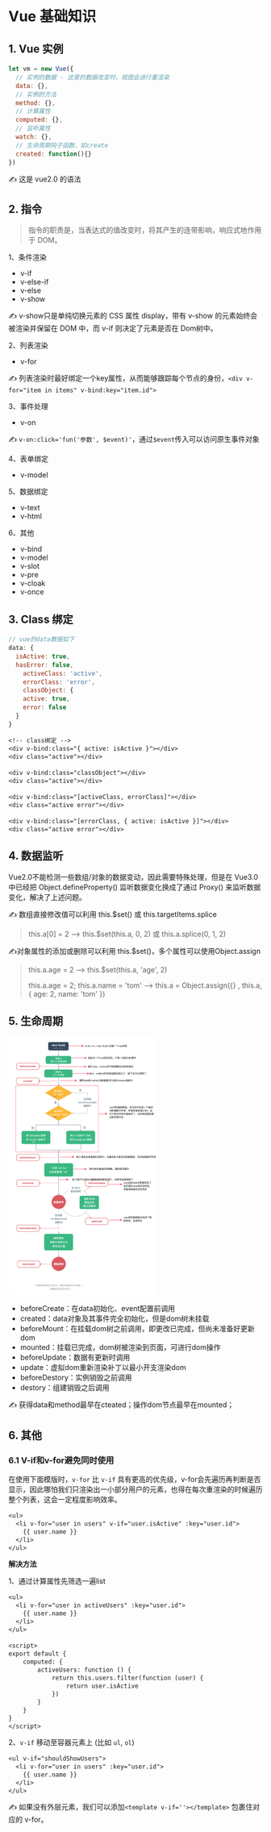 # Vue 基础知识

## 1. Vue 实例

```javascript
let vm = new Vue({
  // 实例的数据 - 这里的数据改变时，视图会进行重渲染
  data: {},
  // 实例的方法
  method: {},
  // 计算属性
  computed: {},
  // 监听属性
  watch: {},
  // 生命周期钩子函数，如create
  created: function(){}
})
```

✍️ 这是 vue2.0 的语法

## 2. 指令

> 指令的职责是，当表达式的值改变时，将其产生的连带影响，响应式地作用于 DOM。

1、条件渲染

- v-if
- v-else-if
- v-else
- v-show

✍️ v-show只是单纯切换元素的 CSS 属性 display，带有 v-show 的元素始终会被渲染并保留在 DOM 中，而 v-if 则决定了元素是否在 Dom树中。

2、列表渲染

- v-for

✍️ 列表渲染时最好绑定一个key属性，从而能够跟踪每个节点的身份，`<div v-for="item in items" v-bind:key="item.id">`

3、事件处理

- v-on

✍️ `v-on:click='fun('参数', $event)'`，通过`$event`传入可以访问原生事件对象

4、表单绑定

- v-model

5、数据绑定

- v-text
- v-html

6、其他

- v-bind
- v-model
- v-slot
- v-pre
- v-cloak
- v-once

## 3. Class 绑定

```javascript
// vue的data数据如下
data: {
  isActive: true,
  hasError: false,
	activeClass: 'active',
	errorClass: 'error',
 	classObject: {
    active: true,
    error: false
  }
}
```

```vue
<!-- class绑定 -->
<div v-bind:class="{ active: isActive }"></div>
<div class="active"></div>

<div v-bind:class="classObject"></div>
<div class="active"></div>

<div v-bind:class="[activeClass, errorClass]"></div>
<div class="active error"></div>

<div v-bind:class="[errorClass, { active: isActive }]"></div>
<div class="active error"></div>
```

## 4. 数据监听

Vue2.0不能检测一些数组/对象的数据变动，因此需要特殊处理，但是在 Vue3.0 中已经把 Object.defineProperty() 监听数据变化换成了通过 Proxy() 来监听数据变化，解决了上述问题。

✍️ 数组直接修改值可以利用 this.$set() 或 this.targetItems.splice

> this.a[0] = 2  ——>  this.$set(this.a, 0, 2) 或 this.a.splice(0, 1, 2)

✍️对象属性的添加或删除可以利用 this.$set()，多个属性可以使用Object.assign

> this.a.age = 2  ——>  this.$set(this.a, 'age', 2)
>
> this.a.age = 2; this.a.name = 'tom'   ——> this.a = Object.assign({} , this.a, { age: 2, name: 'tom' })

## 5. 生命周期

<img src="./img/pic1.png" alt=" " style="zoom:50%;" />

- beforeCreate：在data初始化、event配置前调用
- created：data对象及其事件完全初始化，但是dom树未挂载
- beforeMount：在挂载dom树之前调用，即更改已完成，但尚未准备好更新dom
- mounted：挂载已完成，dom树被渲染到页面，可进行dom操作
- beforeUpdate：数据有更新时调用
- update：虚拟dom重新渲染补丁以最小开支渲染dom
- beforeDestory：实例销毁之前调用
- destory：组建销毁之后调用

✍️ 获得data和method最早在cteated；操作dom节点最早在mounted；

## 6. 其他

### 6.1 V-if和v-for避免同时使用

在使用下面模版时，`v-for` 比 `v-if` 具有更高的优先级，v-for会先遍历再判断是否显示，因此哪怕我们只渲染出一小部分用户的元素，也得在每次重渲染的时候遍历整个列表，这会一定程度影响效率。

```vue
<ul>
  <li v-for="user in users" v-if="user.isActive" :key="user.id">
    {{ user.name }}
  </li>
</ul>
```

**解决方法**

1、通过计算属性先筛选一遍list

```vue
<ul>
  <li v-for="user in activeUsers" :key="user.id">
    {{ user.name }}
  </li>
</ul>

<script>
export default {
    computed: {
        activeUsers: function () {
            return this.users.filter(function (user) {
                return user.isActive
            })
        }
    }
}
</script>
```

2、`v-if` 移动至容器元素上 (比如 `ul`, `ol`)

```vuee
<ul v-if="shouldShowUsers">
  <li v-for="user in users" :key="user.id">
    {{ user.name }}
  </li>
</ul>
```

✍️ 如果没有外层元素，我们可以添加`<template v-if=''></template>` 包裹住对应的 v-for。